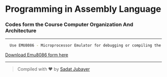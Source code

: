 # Programming in Assembly Language


### Codes form the Course Computer Organization And Architecture 

---


```bash
  Use EMU8086 - Microprocessor Emulator for debugging or compiling the Codes. 
```
  [Download Emu8086 form here](https://drive.google.com/open?id=1LioPeNOIJzkYEEpJv_g06x7IPim7x2Lc "Download EMU8086")

---

> Compiled with ❤ by [Sadat Jubayer](http://www.sadatjubayer.com "Sadat")
 


